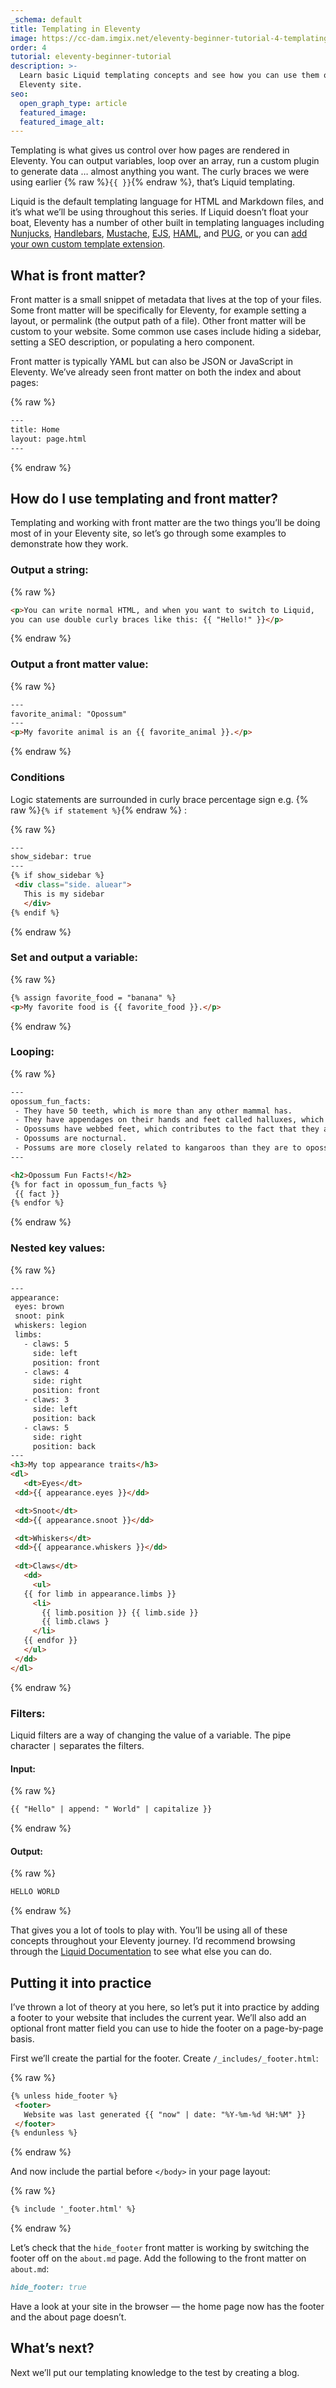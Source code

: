 ```yaml
---
_schema: default
title: Templating in Eleventy
image: https://cc-dam.imgix.net/eleventy-beginner-tutorial-4-templating.png
order: 4
tutorial: eleventy-beginner-tutorial
description: >-
  Learn basic Liquid templating concepts and see how you can use them on your
  Eleventy site.
seo:
  open_graph_type: article
  featured_image:
  featured_image_alt:
---
```

Templating is what gives us control over how pages are rendered in Eleventy. You can output variables, loop over an array, run a custom plugin to generate data … almost anything you want. The curly braces we were using earlier&nbsp;{% raw %}`{{ }}`{% endraw %}, that’s Liquid templating.

Liquid is the default templating language for HTML and Markdown files, and it’s what we’ll be using throughout this series. If Liquid doesn’t float your boat, Eleventy has a number of other built in templating languages including [Nunjucks](https://www.11ty.dev/docs/languages/nunjucks/), [Handlebars](https://www.11ty.dev/docs/languages/handlebars/), [Mustache](https://www.11ty.dev/docs/languages/mustache/), [EJS](https://www.11ty.dev/docs/languages/ejs/), [HAML](https://www.11ty.dev/docs/languages/haml/), and [PUG](https://www.11ty.dev/docs/languages/pug/), or you can [add your own custom template extension](https://www.11ty.dev/docs/languages/custom/).

## What is front matter?

Front matter is a small snippet of metadata that lives at the top of your files. Some front matter will be specifically for Eleventy, for example setting a layout, or permalink (the output path of a file). Other front matter will be custom to your website. Some common use cases include hiding a sidebar, setting a SEO description, or populating a hero component.

Front matter is typically YAML but can also be JSON or JavaScript in Eleventy. We’ve already seen front matter on both the index and about pages:

{% raw %}
 ```html
---
title: Home
layout: page.html
---
```
{% endraw %}

## How do I use templating and front matter?

Templating and working with front matter are the two things you’ll be doing most of in your Eleventy site, so let’s go through some examples to demonstrate how they work.

### Output a string:

{% raw %}
 ```html
<p>You can write normal HTML, and when you want to switch to Liquid,
you can use double curly braces like this: {{ "Hello!" }}</p>
```
{% endraw %}

### Output a front matter value:

{% raw %}
 ```html
---
favorite_animal: "Opossum"
---
<p>My favorite animal is an {{ favorite_animal }}.</p>
```
{% endraw %}

### Conditions

Logic statements are surrounded in curly brace percentage sign e.g. {% raw %}`{% if statement %}`{% endraw %} :

{% raw %}
 ```html
---
show_sidebar: true
---
{% if show_sidebar %}
  <div class="side. aluear">
    This is my sidebar
	</div>
{% endif %}
```
{% endraw %}

### Set and output a variable:

{% raw %}
 ```html
{% assign favorite_food = "banana" %}
<p>My favorite food is {{ favorite_food }}.</p>
```
{% endraw %}

### Looping:

{% raw %}
 ```html
---
opossum_fun_facts:
  - They have 50 teeth, which is more than any other mammal has.
  - They have appendages on their hands and feet called halluxes, which function in a manner similar to a human's thumbs.
  - Opossums have webbed feet, which contributes to the fact that they are strong swimmers.
  - Opossums are nocturnal.
  - Possums are more closely related to kangaroos than they are to opossums.
---

<h2>Opossum Fun Facts!</h2>
{% for fact in opossum_fun_facts %}
  {{ fact }}
{% endfor %}
```
{% endraw %}

### Nested key values:

{% raw %}
 ```html
---
appearance:
  eyes: brown
  snoot: pink
  whiskers: legion
  limbs:
    - claws: 5
      side: left
      position: front
    - claws: 4
      side: right
      position: front
    - claws: 3
      side: left
      position: back
    - claws: 5
      side: right
      position: back
---
<h3>My top appearance traits</h3>
<dl>
	<dt>Eyes</dt>
  <dd>{{ appearance.eyes }}</dd>

  <dt>Snoot</dt>
  <dd>{{ appearance.snoot }}</dd>

  <dt>Whiskers</dt>
  <dd>{{ appearance.whiskers }}</dd>
	
  <dt>Claws</dt>
	<dd>
	  <ul>
    {{ for limb in appearance.limbs }}
      <li>
        {{ limb.position }} {{ limb.side }}
        {{ limb.claws }
      </li>
    {{ endfor }}
    </ul>
  </dd>
</dl>
```
{% endraw %}

### Filters:

Liquid filters are a way of changing the value of a variable. The pipe character `|` separates the filters.

#### Input:

{% raw %}
 ```html
{{ "Hello" | append: " World" | capitalize }}
```
{% endraw %}

#### Output:

{% raw %}
 ```html
HELLO WORLD
```
{% endraw %}

That gives you a lot of tools to play with. You’ll be using all of these concepts throughout your Eleventy journey. I’d recommend browsing through the [Liquid Documentation](https://shopify.github.io/liquid/basics/introduction/) to see what else you can do.

## Putting it into practice

I’ve thrown a lot of theory at you here, so let’s put it into practice by adding a footer to your website that includes the current year. We’ll also add an optional front matter field you can use to hide the footer on a page-by-page basis.

First we’ll create the partial for the footer. Create `/_includes/_footer.html`\:

{% raw %}
 ```html
{% unless hide_footer %}
  <footer>
    Website was last generated {{ "now" | date: "%Y-%m-%d %H:%M" }}
  </footer>
{% endunless %}
```
{% endraw %}

And now include the partial before `</body>` in your page layout:

{% raw %}
 ```html
{% include '_footer.html' %}
```
{% endraw %}

Let’s check that the `hide_footer` front matter is working by switching the footer off on the `about.md` page. Add the following to the front matter on `about.md`\:

```markdown
hide_footer: true
```

Have a look at your site in the browser — the home page now has the footer and the about page doesn’t.

## What’s next?

Next we’ll put our templating knowledge to the test by creating a blog.